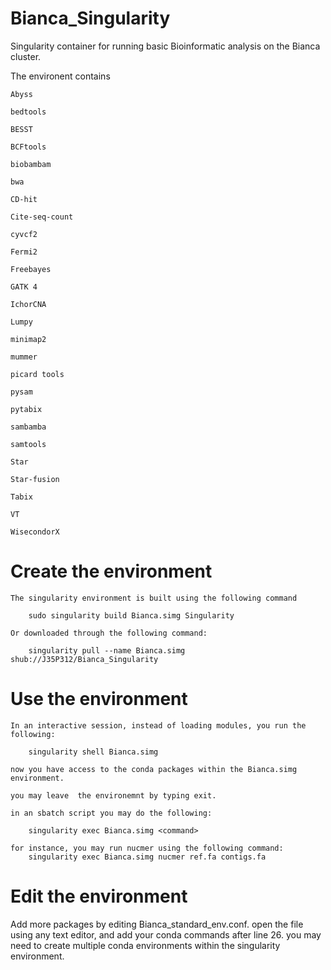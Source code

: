 # Bianca_Singularity
Singularity container for running basic Bioinformatic analysis on the Bianca cluster.

The environent contains 

	Abyss

	bedtools
	
	BESST

	BCFtools

	biobambam

	bwa
	
	CD-hit

	Cite-seq-count
	
	cyvcf2
	
	Fermi2
	
	Freebayes

	GATK 4

	IchorCNA

	Lumpy

	minimap2

	mummer

	picard tools
	
	pysam
	
	pytabix

	sambamba

	samtools
	
	Star
	
	Star-fusion

	Tabix

	VT

	WisecondorX

# Create the environment

	The singularity environment is built using the following command

		sudo singularity build Bianca.simg Singularity

	Or downloaded through the following command:

		singularity pull --name Bianca.simg shub://J35P312/Bianca_Singularity


# Use the environment

	In an interactive session, instead of loading modules, you run the  following:

		singularity shell Bianca.simg

	now you have access to the conda packages within the Bianca.simg environment.
	
	you may leave  the environemnt by typing exit.

    in an sbatch script you may do the following:

        singularity exec Bianca.simg <command>

    for instance, you may run nucmer using the following command:
        singularity exec Bianca.simg nucmer ref.fa contigs.fa


# Edit the  environment

Add more packages by editing Bianca_standard_env.conf. open the file using any text editor, and add your conda commands
after line 26. you may need to create multiple conda environments within the singularity environment.
